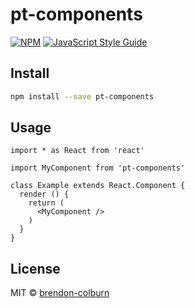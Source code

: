 # pt-components

> 

[![NPM](https://img.shields.io/npm/v/pt-components.svg)](https://www.npmjs.com/package/pt-components) [![JavaScript Style Guide](https://img.shields.io/badge/code_style-standard-brightgreen.svg)](https://standardjs.com)

## Install

```bash
npm install --save pt-components
```

## Usage

```tsx
import * as React from 'react'

import MyComponent from 'pt-components'

class Example extends React.Component {
  render () {
    return (
      <MyComponent />
    )
  }
}
```

## License

MIT © [brendon-colburn](https://github.com/brendon-colburn)
